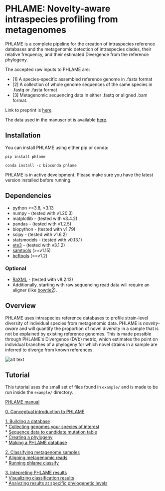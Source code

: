 # PHLAME: Novelty-aware intraspecies profiling from metagenomes

PHLAME is a complete pipeline for the creation of intraspecies reference databases and the metagenomic detection of intraspecies clades, their relative frequency, and their estimated Divergence from the reference phylogeny.

The accepted raw inputs to PHLAME are:
* [1] A species-specific assembled reference genome in .fasta format
* [2] A collection of whole genome sequences of the same species in .fastq or .fasta format
* [3] Metagenomic sequencing data in either .fastq or aligned .bam format.

Link to preprint is [here](https://www.biorxiv.org/content/10.1101/2025.02.07.636498v1).

The data used in the manuscript is available [here](https://zenodo.org/records/15226099).

## Installation

You can install PHLAME using either pip or conda:

```
pip install phlame
```
```
conda install -c bioconda phlame
```

PHLAME is in active development. Please make sure you have the latest version installed before running.

## Dependencies
* python >=3.8, <3.13
* numpy - (tested with v1.20.3)
* matplotlib - (tested with v3.4.2)
* pandas - (tested with v1.2.5)
* biopython - (tested with v1.79)
* scipy - (tested with v1.6.2)
* statsmodels - (tested with v0.13.1)
* [ete3](https://etetoolkit.org/download/) - (tested with v3.1.2)
* [samtools](https://github.com/samtools/samtools) (>=v1.15)
* [bcftools](https://github.com/samtools/bcftools) (>=v1.2) 

### Optional

* [RaXML](https://cme.h-its.org/exelixis/web/software/raxml/) - (tested with v8.2.13)
* Additionally, starting with raw sequencing read data will require an aligner (like [bowtie2](https://bowtie-bio.sourceforge.net/bowtie2/index.shtml)).

## Overview

PHLAME uses intraspecies reference databases to profile strain-level diversity of individual species from metagenomic data. PHLAME is *novelty-aware* and will quantify the proportion of novel diversity in a sample that is not be explained by existing reference genomes. This is made possible through PHLAME's Divergence (DVb) metric, which estimates the point on individual branches of a phylogeny for which novel strains in a sample are inferred to diverge from known references.

![alt text](docs/profile.png)

## Tutorial

This tutorial uses the small set of files found in `example/` and is made to be run inside the `example/` directory.

[PHLAME manual](docs/manual.md)

[0. Conceptual introduction to PHLAME](docs/conceptual_intro.md)

[1. Building a database](docs/building_database_tutorial.md)\
    *   [Collecting genomes your species of interest](docs/building_database_tutorial.md#1-collecting-genomes-for-your-species-of-interest)\
    *   [Sequence data to candidate mutation table](docs/building_database_tutorial.md#2-sequence-data-to-candidate-mutation-table)\
    *   [Creating a phylogeny](docs/building_database_tutorial.md#3-creating-a-phylogeny)\
    *   [Making a PHLAME database](docs/building_database_tutorial.md#4-making-a-phlame-database)

[2. Classifying metagenome samples](docs/classifying_samples_tutorial.md)\
    *   [Aligning metagenomic reads](docs/classifying_samples_tutorial.md#1-aligning-metagenomic-reads)\
    *   [Running phlame classify](docs/classifying_samples_tutorial.md#2-running-phlame-classify)

[3. Intepreting PHLAME results](docs/interpreting_results_tutorial.md)\
    *   [Visualizing classification results](docs/interpreting_results_tutorial.md#1-visualizing-classification-results)\
    *   [Analyzing results at specific phylogenetic levels](docs/interpreting_results_tutorial.md#2-analyzing-results-at-specific-phylogenetic-levels)


